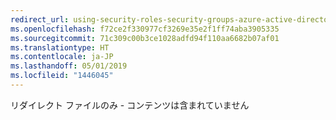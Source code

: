 ```yaml
---
redirect_url: using-security-roles-security-groups-azure-active-directory
ms.openlocfilehash: f72ce2f330977cf3269e35e2f1ff74aba3905335
ms.sourcegitcommit: 71c309c00b3ce1028adfd94f110aa6682b07af01
ms.translationtype: HT
ms.contentlocale: ja-JP
ms.lasthandoff: 05/01/2019
ms.locfileid: "1446045"
---
```

リダイレクト ファイルのみ - コンテンツは含まれていません
